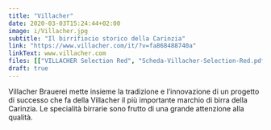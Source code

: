 ```yaml
---
title: "Villacher"
date: 2020-03-03T15:24:44+02:00
image: i/Villacher.jpg
subtitle: "Il birrifiocio storico della Carinzia"
link: "https://www.villacher.com/it/?v=fa868488740a"
linkText: www.villacher.com
files: [["VILLACHER Selection Red", "Scheda-Villacher-Selection-Red.pdf"], ["VILLACHER Pur", "Scheda-Villacher-Pur.pdf"]]
draft: true
---
```


Villacher Brauerei mette insieme la tradizione e l’innovazione di un progetto di successo che fa della Villacher il più importante marchio di birra della Carinzia. Le specialità birrarie sono frutto di una grande attenzione alla qualità.

